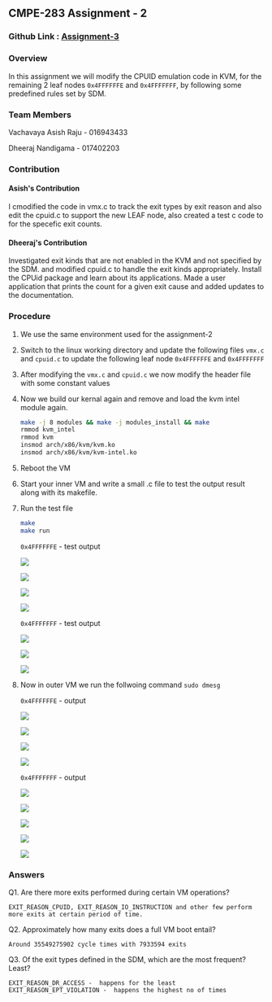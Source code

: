 ## CMPE-283 Assignment - 2

### Github Link : [Assignment-3](https://github.com/dheerajnandigama/CMPE-283/tree/main/Assignment-3)

### Overview

In this assignment we will modify the CPUID emulation code in KVM, for the remaining 2 leaf nodes `0x4FFFFFFE` and `0x4FFFFFFF`, by following some predefined rules set by SDM.

### Team Members

Vachavaya Asish Raju - 016943433

Dheeraj Nandigama - 017402203

### Contribution 

#### Asish's Contribution
 
I cmodified the code in vmx.c to track the exit types by exit reason and also edit the cpuid.c to support the new LEAF node, also created a test c code to for the specefic exit counts.

#### Dheeraj's Contribution

Investigated exit kinds that are not enabled in the KVM and not specified by the SDM. and modified cpuid.c to handle the exit kinds appropriately. Install the CPUid package and learn about its applications. Made a user application that prints the count for a given exit cause and added updates to the documentation.


### Procedure

1. We use the same environment used for the assignment-2

2. Switch to the linux working directory and update the following files `vmx.c` and `cpuid.c` to update the following leaf node `0x4FFFFFFE` and `0x4FFFFFFF`

3. After modifying the `vmx.c` and `cpuid.c` we now modify the header file with some constant values

4. Now we build our kernal again and remove and load the kvm intel module again.

    ```bash
    make -j 8 modules && make -j modules_install && make
    rmmod kvm_intel
    rmmod kvm
    insmod arch/x86/kvm/kvm.ko
    insmod arch/x86/kvm/kvm-intel.ko
    ```

5. Reboot the VM

6. Start your inner VM and write a small .c file to test the output result along with its makefile.

7. Run the test file

    ``` bash
    make
    make run
    ```

    `0x4FFFFFFE` - test output

    ![](./screenshot/a3_test_fe_1.png)

    ![](./screenshot/a3_test_fe_2.png)

    ![](./screenshot/a3_test_fe_3.png)

    ![](./screenshot/a3_test_fe_4.png)

    `0x4FFFFFFF` - test output

    ![](./screenshot/a3_test_ff_1.png)

    ![](./screenshot/a3_test_ff_2.png)

    ![](./screenshot/a3_test_ff_3.png)



8. Now in outer VM we run the follwoing command `sudo dmesg`

    `0x4FFFFFFE` - output

    ![](./screenshot/a3_demsg_fe_1.png)

    ![](./screenshot/a3_demsg_fe_2.png)

    ![](./screenshot/a3_demsg_fe_3.png)

    ![](./screenshot/a3_demsg_fe_4.png)

    `0x4FFFFFFF` - output

     ![](./screenshot/a3_demsg_ff_1.png)

    ![](./screenshot/a3_demsg_ff_2.png)

    ![](./screenshot/a3_demsg_ff_3.png)

    ![](./screenshot/a3_demsg_ff_4.png)

    ![](./screenshot/a3_demsg_ff_5.png)


### Answers

Q1. Are there more exits performed during certain VM operations?

```
EXIT_REASON_CPUID, EXIT_REASON_IO_INSTRUCTION and other few perform more exits at certain period of time.   
```

Q2. Approximately how many exits does a full VM boot entail?

```
Around 35549275902 cycle times with 7933594 exits
```

Q3. Of the exit types defined in the SDM, which are the most frequent? Least?

```
EXIT_REASON_DR_ACCESS -  happens for the least
EXIT_REASON_EPT_VIOLATION -  happens the highest no of times
```




















